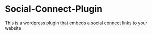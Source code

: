 # Social-Connect-Plugin
This is a wordpress plugin that embeds a social connect links to your website
